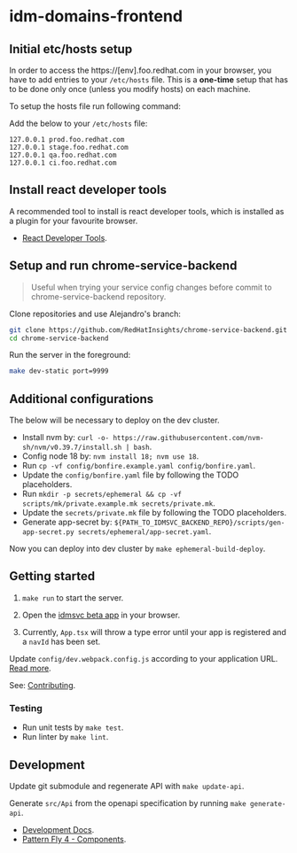 # idm-domains-frontend

## Initial etc/hosts setup

In order to access the https://[env].foo.redhat.com in your browser, you have to add entries to your `/etc/hosts` file. This is a **one-time** setup that has to be done only once (unless you modify hosts) on each machine.

To setup the hosts file run following command:

Add the below to your `/etc/hosts` file:

```
127.0.0.1 prod.foo.redhat.com
127.0.0.1 stage.foo.redhat.com
127.0.0.1 qa.foo.redhat.com
127.0.0.1 ci.foo.redhat.com
```

## Install react developer tools

A recommended tool to install is react developer tools, which is installed as a plugin for your
favourite browser.

- [React Developer Tools](https://react.dev/learn/react-developer-tools).

## Setup and run chrome-service-backend

> Useful when trying your service config changes
> before commit to chrome-service-backend repository.

Clone repositories and use Alejandro's branch:

```bash
git clone https://github.com/RedHatInsights/chrome-service-backend.git -o upstream
cd chrome-service-backend
```

Run the server in the foreground:
```bash
make dev-static port=9999
```

## Additional configurations

The below will be necessary to deploy on the dev cluster.

- Install nvm by: `curl -o- https://raw.githubusercontent.com/nvm-sh/nvm/v0.39.7/install.sh | bash`.
- Config node 18 by: `nvm install 18; nvm use 18`.
- Run `cp -vf config/bonfire.example.yaml config/bonfire.yaml`.
- Update the `config/bonfire.yaml` file by following the TODO
  placeholders.
- Run `mkdir -p secrets/ephemeral && cp -vf scripts/mk/private.example.mk secrets/private.mk`.
- Update the `secrets/private.mk` file by following the TODO
  placeholders.
- Generate app-secret by: `${PATH_TO_IDMSVC_BACKEND_REPO}/scripts/gen-app-secret.py secrets/ephemeral/app-secret.yaml`.

Now you can deploy into dev cluster by `make ephemeral-build-deploy`.

## Getting started

1. `make run` to start the server.

2. Open the [idmsvc beta app][idmsvc_beta_app] in your browser.

3. Currently, `App.tsx` will throw a type error until your app is registered and a `navId` has been set.

Update `config/dev.webpack.config.js` according to your application URL. [Read more][frontend_use_proxy].

See: [Contributing](./docs/CONTRIBUTING.md).

### Testing

- Run unit tests by `make test`.
- Run linter by `make lint`.

## Development

Update git submodule and regenerate API with `make update-api`.

Generate `src/Api` from the openapi specification by running `make generate-api`.

* [Development Docs](docs/INDEX.md).
* [Pattern Fly 4 - Components][patternfly_4].

[idmsvc_beta_app]: https://stage.foo.redhat.com:1337/beta/settings/idmsvc
[patternfly_4]: https://v4-archive.patternfly.org/v4/components/about-modal
[frontend_use_proxy]: https://github.com/RedHatInsights/frontend-components/tree/master/packages/config#useproxy
